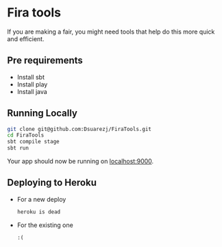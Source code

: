 # Fira tools

If you are making a fair, you might need tools that help do this more quick and efficient. 

## Pre requirements 

- Install sbt
- Install play  
- Install java

## Running Locally  

```sh
git clone git@github.com:Dsuarezj/FiraTools.git
cd FiraTools
sbt compile stage
sbt run
```

Your app should now be running on [localhost:9000](http://localhost:9000/).

## Deploying to Heroku

* For a new deploy

    ```sh
    heroku is dead
    ```
* For the existing one

    ```
    :(
    ```
